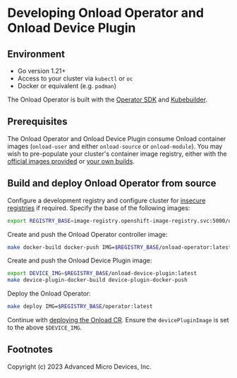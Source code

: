 # Developing Onload Operator and Onload Device Plugin

## Environment

* Go version 1.21+
* Access to your cluster via `kubectl` or `oc`
* Docker or equivalent (e.g. `podman`)

The Onload Operator is built with the [Operator SDK](https://sdk.operatorframework.io/)
and [Kubebuilder](https://kubebuilder.io/).

## Prerequisites

The Onload Operator and Onload Device Plugin consume Onload container images (`onload-user` and either `onload-source` or `onload-module`). You may wish to pre-populate your cluster's container image registry, either with the [official images provided](README.md#provided-images) or [your own builds](README.md#build).

## Build and deploy Onload Operator from source

Configure a development registry and configure cluster for [insecure registries](README.md#insecure-registries)
if required. Specify the base of the following images:

```sh
export REGISTRY_BASE=image-registry.openshift-image-registry.svc:5000/onload-clusterlocal/
```

Create and push the Onload Operator controller image:

```sh
make docker-build docker-push IMG=$REGISTRY_BASE/onload-operator:latest
```

Create and push the Onload Device Plugin image:

```sh
export DEVICE_IMG=$REGISTRY_BASE/onload-device-plugin:latest
make device-plugin-docker-build device-plugin-docker-push
```

Deploy the Onload Operator:

```sh
make deploy IMG=$REGISTRY_BASE/operator:latest
```

Continue with [deploying the Onload CR](README.md#onload-custom-resource-cr).
Ensure the `devicePluginImage` is set to the above `$DEVICE_IMG`.


## Footnotes

Copyright (c) 2023 Advanced Micro Devices, Inc.
